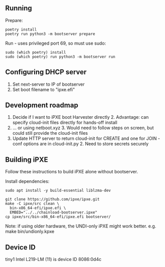 ## Running

Prepare:

```shell
poetry install
poetry run python3 -m bootserver prepare
```

Run - uses privileged port 69, so must use sudo:
```shell
sudo (which poetry) install
sudo (which poetry) run python3 -m bootserver run
```
## Configuring DHCP server

1. Set next-server to IP of bootserver
2. Set boot filename to "ipxe.efi"

## Development roadmap

1. Decide if I want to iPXE boot Harvester directly
   2. Advantage: can specify cloud-init files directly for hands-off install
2. ... or using netboot.xyz
   3. Would need to follow steps on screen, but could still provide the cloud-init files
1. Update HTTP server to return cloud-init for CREATE and one for JOIN - conf options are in cloud-init.py
   2. Need to store secrets securely


## Building iPXE

Follow these instructions to build iPXE alone without bootserver.

Install dependencies:

```shell
sudo apt install -y build-essential liblzma-dev
```

```shell
git clone https://github.com/ipxe/ipxe.git
make -C ipxe/src clean \
  bin-x86_64-efi/ipxe.efi \
  EMBED="../../chainload-bootserver.ipxe"
cp ipxe/src/bin-x86_64-efi/ipxe.efi bootserver/
```

Note: if using older hardware, the UNDI-only iPXE might work better. e.g. make bin/undionly.kpxe

## Device ID

tiny1 Intel L219-LM (11) is device ID 8086:0d4c